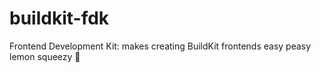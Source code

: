 # buildkit-fdk
Frontend Development Kit: makes creating BuildKit frontends easy peasy lemon squeezy 🍋
